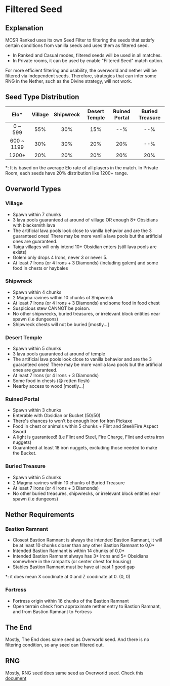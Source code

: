 # Filtered Seed

## Explanation
MCSR Ranked uses its own Seed Filter to filtering the seeds that satisfy certain conditions from  vanilla seeds and uses them as filtered seed.
- In Ranked and Casual modes, filtered seeds will be used in all matches.
- In Private rooms, it can be used by enable "Filtered Seed" match option.

For more efficient filtering and usability, the overworld and nether will be filtered via independent seeds. Therefore, strategies that can infer some RNG in the Nether, such as the Divine strategy, will not work.

## Seed Type Distribution
| Elo*       | Village | Shipwreck | Desert Temple | Ruined Portal | Buried Treasure |
| :--------: | :-----: | :-------: | :-----------: | :-----------: | :-------------: |
| 0 ~ 599    | 55% | 30% | 15% | --% | --% |
| 600 ~ 1199 | 30% | 30% | 20% | 20% | --% |
| 1200+      | 20% | 20% | 20% | 20% | 20% |

*: It is based on the average Elo rate of all players in the match.
In Private Room, each seeds have 20% distribution like 1200+ range.

## Overworld Types

### Village
- Spawn within 7 chunks
- 3 lava pools guaranteed at around of village OR enough 8+ Obsidians with blacksmith lava
- The artificial lava pools look close to vanilla behavior and are the 3 guaranteed ones! There may be more vanilla lava pools but the artificial ones are guaranteed.
- Taiga villages will only intend 10+ Obsidian enters (still lava pools are exists)
- Golem only drops 4 Irons, never 3 or never 5.
- At least 7 Irons (or 4 Irons + 3 Diamonds) (including golem) and some food in chests or haybales

### Shipwreck
- Spawn within 4 chunks
- 2 Magma ravines within 10 chunks of Shipwreck
- At least 7 Irons (or 4 Irons + 3 Diamonds) and some food in food chest
- Suspicious stew CANNOT be poison.
- No other shipwrecks, buried treasures, or irrelevant block entities near spawn (i.e dungeons)
- Shipwreck chests will not be buried [mostly...]

### Desert Temple
- Spawn within 5 chunks
- 3 lava pools guaranteed at around of temple
- The artificial lava pools look close to vanilla behavior and are the 3 guaranteed ones! There may be more vanilla lava pools but the artificial ones are guaranteed.
- At least 7 Irons (or 4 Irons + 3 Diamonds)
- Some food in chests (😋 rotten flesh)
- Nearby access to wood [mostly...]


### Ruined Portal
- Spawn within 3 chunks
- Enterable with Obsidian or Bucket (50/50)
- There's chances to won’t be enough Iron for Iron Pickaxe
- Food in chest or animals within 5 chunks + Flint and Steel/Fire Aspect Sword
- A light is guaranteed! (i.e Flint and Steel, Fire Charge, Flint and extra iron nuggets)
- Guaranteed at least 18 iron nuggets, excluding those needed to make the Bucket.

### Buried Treasure
- Spawn within 5 chunks
- 2 Magma ravines within 10 chunks of Buried Treasure
- At least 7 Irons (or 4 Irons + 3 Diamonds)
- No other buried treasures, shipwrecks, or irrelevant block entities near spawn (i.e dungeons)

## Nether Requirements

### Bastion Ramnant
- Closest Bastion Ramnant is always the intended Bastion Ramnant, it will be at least 10 chunks closer than any other Bastion Ramnant to 0,0*
- Intended Bastion Ramnant is within 14 chunks of 0,0*
- Intended Bastion Ramnant always has 3+ Irons and 5+ Obsidians somewhere in the ramparts (or center chest for housing)
- Stables Bastion Ramnant must be have at least 1 good gap

*: it does mean X coodinate at 0 and Z coodinate at 0. (0, 0)

### Fortress
- Fortress origin within 16 chunks of the Bastion Ramnant
- Open terrain check from approximate nether entry to Bastion Ramnant, and from Bastion Ramnant to Fortress

## The End
Mostly, The End does same seed as Overworld seed. And there is no filtering condition, so any seed can filtered out.

## RNG
Mostly, RNG seed does same seed as Overworld seed. Check this [document](./rng)
